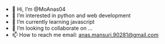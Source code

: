- 👋 Hi, I’m @MoAnas04
- 👀 I’m interested in python and web development
- 🌱 I’m currently learning javascript
- 💞️ I’m looking to collaborate on ...
- 📫 How to reach me email: anas.mansuri.90281@gmail.com



